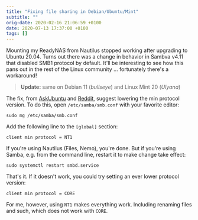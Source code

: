 ```yaml
---
title: "Fixing file sharing in Debian/Ubuntu/Mint"
subtitle: ""
orig-date: 2020-02-16 21:06:59 +0100
date: 2020-07-13 17:37:00 +0100
tags: []
---
```


Mounting my ReadyNAS from Nautilus stopped working after upgrading to
Ubuntu 20.04.  Turns out there was a change in behavior in Sambva v4.11
that disabled SMB1 protocol by default.  It'll be interesting to see how
this pans out in the rest of the Linux community ... fortunately there's
a workaround!

> **Update:** same on Debian 11 (*bullseye*) and Linux Mint 20 (*Ulyana*)

<!--more-->

The fix, from [AskUbuntu][] and [Reddit][], suggest lowering the min
protocol version.  To do this, open `/etc/samba/smb.conf` with your
favorite editor:

    sudo mg /etc/samba/smb.conf

Add the following line to the `[global]` section:

    client min protocol = NT1

If you're using Nautilus (Files, Nemo), you're done.  But if you're
using Samba, e.g. from the command line, restart it to make change take
effect:

    sudo systemctl restart smbd.service

That's it.  If it doesn't work, you could try setting an ever lower
protocol version:

    client min protocol = CORE

For me, however, using `NT1` makes everything work.  Including renaming
files and such, which does not work with `CORE`.

[Reddit]: https://www.reddit.com/r/linuxquestions/comments/djvpdn/smb_connection_nautilus_error_debian_bullseye/
[AskUbuntu]: https://askubuntu.com/questions/1229929/cant-acces-nas-anymore-after-upgrading-to-20-04
